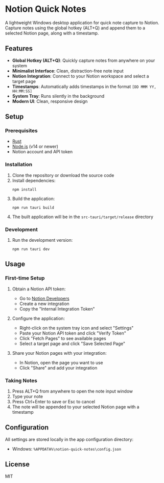 # Notion Quick Notes

A lightweight Windows desktop application for quick note capture to Notion. Capture notes using the global hotkey (ALT+Q) and append them to a selected Notion page, along with a timestamp.

## Features

- **Global Hotkey (ALT+Q)**: Quickly capture notes from anywhere on your system
- **Minimalist Interface**: Clean, distraction-free note input
- **Notion Integration**: Connect to your Notion workspace and select a target page
- **Timestamps**: Automatically adds timestamps in the format `[DD MMM YY, HH:MM:SS]`
- **System Tray**: Runs silently in the background
- **Modern UI**: Clean, responsive design

## Setup

### Prerequisites

- [Rust](https://www.rust-lang.org/tools/install)
- [Node.js](https://nodejs.org/) (v14 or newer)
- Notion account and API token

### Installation

1. Clone the repository or download the source code
2. Install dependencies:
   ```
   npm install
   ```
3. Build the application:
   ```
   npm run tauri build
   ```
4. The built application will be in the `src-tauri/target/release` directory

### Development

1. Run the development version:
   ```
   npm run tauri dev
   ```

## Usage

### First-time Setup

1. Obtain a Notion API token:
   - Go to [Notion Developers](https://developers.notion.com/)
   - Create a new integration
   - Copy the "Internal Integration Token"

2. Configure the application:
   - Right-click on the system tray icon and select "Settings"
   - Paste your Notion API token and click "Verify Token"
   - Click "Fetch Pages" to see available pages
   - Select a target page and click "Save Selected Page"

3. Share your Notion pages with your integration:
   - In Notion, open the page you want to use
   - Click "Share" and add your integration

### Taking Notes

1. Press ALT+Q from anywhere to open the note input window
2. Type your note
3. Press Ctrl+Enter to save or Esc to cancel
4. The note will be appended to your selected Notion page with a timestamp

## Configuration

All settings are stored locally in the app configuration directory:
- Windows: `%APPDATA%\notion-quick-notes\config.json`

## License

MIT
